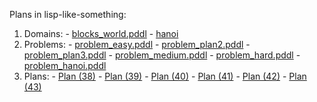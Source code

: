 

Plans in lisp-like-something:
  1. Domains:
    - [blocks_world.pddl](blocks_world.pddl)
    - [hanoi](hanoi.pddl)
  2. Problems:
    - [problem_easy.pddl](problem_easy.pddl)
    - [problem_plan2.pddl](problem_plan2.pddl)
    - [problem_plan3.pddl](problem_plan3.pddl)
    - [problem_medium.pddl](problem_medium.pddl)
    - [problem_hard.pddl](problem_hard.pddl)
    - [problem_hanoi.pddl](problem_hanoi.pddl)
  3. Plans:
    - [Plan (38)](Plan_(38))
    - [Plan (39)](Plan_(39))
    - [Plan (40)](Plan_(40))
    - [Plan (41)](Plan_(41))
    - [Plan (42)](Plan_(42))
    - [Plan (43)](Plan_(43))
